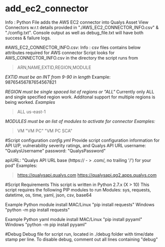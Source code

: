 # add_ec2_connector
Info : Python File adds the AWS EC2 connector into Qualys Asset View Connectors w.r.t details provided in "./AWS_EC2_CONNECTOR_INFO.csv" & "./config.txt".
Console output as well as debug_file.txt will have both success & failure logs.

#AWS_EC2_CONNECTOR_INFO.csv:
Info : csv files contains below attributes required for AWS connector
Script looks for AWS_CONNECTOR_INFO.csv in the directory the script runs from
> ARN,NAME,EXTID,REGION,MODULE

*EXTID must be an INT from 9-90 in length* Example: 98765456787654567821

*REGION must be single spaced list of regions or "ALL"*
Currently only ALL and single specified region work. Additonal support for multiple regions is being worked.
*Examples*
> ALL
> us-east-1


*MODULES must be an list of modules to activate for connector*
*Examples:*
> VM
> "VM PC"
> "VM PC SCA"

#Script configuration
*config.yml*
Provide script configuration information for API U/P, vulnerability severity ratings, and Qualys API URL
  username: "QualysUsername"
  password: "QualysPassword"

  apiURL: "Qualys API URL base (https:// - > .com/, no trailing '/') for your pod"
  Examples:
  >https://qualysapi.qualys.com
  >https://qualysapi.qg2.apps.qualys.com


#Script Requirements
This script is written in Python 2.7.x (X > 10)
This script requires the following PIP modules to run
Modules: sys, requests, datetime, os, time, yaml, json, csv, base64

Example Python module install
MAC/Linux "pip install requests"
Windows "python -m pip install requests"

Example Python yaml module install
MAC/Linux "pip install pyyaml"
Windows "python -m pip install pyyaml"


#Debug
Debug file for script run, located in ./debug folder with time/date stamp per line. To disable debug, comment out all lines containing "debug"
